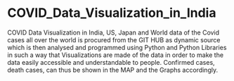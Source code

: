 # COVID_Data_Visualization_in_India
COVID Data Visualization in India, US, Japan and World
data of the Covid cases all over the world is procured from the GIT HUB as dynamic source which is then analysed and programmed using Python and Python Libraries in such a way that Visualizations are made of the data in order to make the data easily accessible and understandable to people. Confirmed cases, death cases, can thus be shown in the MAP and the Graphs accordingly.
